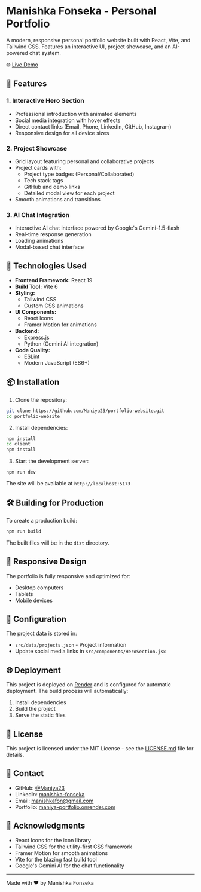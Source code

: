# Manishka Fonseka - Personal Portfolio

A modern, responsive personal portfolio website built with React, Vite, and Tailwind CSS. Features an interactive UI, project showcase, and an AI-powered chat system.

🌐 [Live Demo](https://maniya-portfolio.onrender.com)

## 🌟 Features

### 1. Interactive Hero Section
- Professional introduction with animated elements
- Social media integration with hover effects
- Direct contact links (Email, Phone, LinkedIn, GitHub, Instagram)
- Responsive design for all device sizes

### 2. Project Showcase
- Grid layout featuring personal and collaborative projects
- Project cards with:
  - Project type badges (Personal/Collaborated)
  - Tech stack tags
  - GitHub and demo links
  - Detailed modal view for each project
- Smooth animations and transitions

### 3. AI Chat Integration
- Interactive AI chat interface powered by Google's Gemini-1.5-flash
- Real-time response generation
- Loading animations
- Modal-based chat interface

## 🚀 Technologies Used

- **Frontend Framework:** React 19
- **Build Tool:** Vite 6
- **Styling:** 
  - Tailwind CSS
  - Custom CSS animations
- **UI Components:**
  - React Icons
  - Framer Motion for animations
- **Backend:**
  - Express.js
  - Python (Gemini AI integration)
- **Code Quality:**
  - ESLint
  - Modern JavaScript (ES6+)

## 📦 Installation

1. Clone the repository:
```bash
git clone https://github.com/Maniya23/portfolio-website.git
cd portfolio-website
```

2. Install dependencies:
```bash
npm install
cd client
npm install
```

3. Start the development server:
```bash
npm run dev
```

The site will be available at `http://localhost:5173`

## 🛠️ Building for Production

To create a production build:

```bash
npm run build
```

The built files will be in the `dist` directory.

## 📱 Responsive Design

The portfolio is fully responsive and optimized for:
- Desktop computers
- Tablets
- Mobile devices

## 🔧 Configuration

The project data is stored in:
- `src/data/projects.json` - Project information
- Update social media links in `src/components/HeroSection.jsx`

## 🌐 Deployment

This project is deployed on [Render](https://maniya-portfolio.onrender.com) and is configured for automatic deployment. The build process will automatically:
1. Install dependencies
2. Build the project
3. Serve the static files

## 📄 License

This project is licensed under the MIT License - see the [LICENSE.md](LICENSE.md) file for details.

## 👤 Contact

- GitHub: [@Maniya23](https://github.com/Maniya23)
- LinkedIn: [manishka-fonseka](https://linkedin.com/in/manishka-fonseka)
- Email: manishkafon@gmail.com
- Portfolio: [maniya-portfolio.onrender.com](https://maniya-portfolio.onrender.com)

## 🙏 Acknowledgments

- React Icons for the icon library
- Tailwind CSS for the utility-first CSS framework
- Framer Motion for smooth animations
- Vite for the blazing fast build tool
- Google's Gemini AI for the chat functionality

---
Made with ❤️ by Manishka Fonseka
